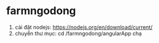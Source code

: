 # farmngodong

1. cài đặt nodejs: https://nodejs.org/en/download/current/
2. chuyển thư mục:  cd /farmngodong/angularApp 
  chạ
